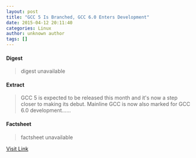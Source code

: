 ```yaml
---
layout: post
title: "GCC 5 Is Branched, GCC 6.0 Enters Development"
date: 2015-04-12 20:11:40
categories: Linux
author: unknown author
tags: []
---
```



#### Digest
>digest unavailable

#### Extract
>GCC 5 is expected to be released this month and it's now a step closer to making its debut. Mainline GCC is now also marked for GCC 6.0 development......

#### Factsheet
>factsheet unavailable

[Visit Link](http://www.phoronix.com/scan.php?page=news_item&px=GCC-5-Branched-GCC-6.0)


